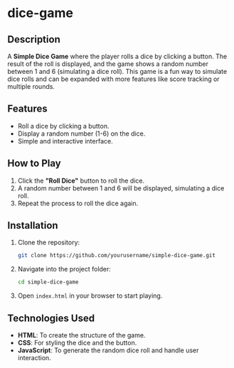 # dice-game

## Description

A **Simple Dice Game** where the player rolls a dice by clicking a button. The result of the roll is displayed, and the game shows a random number between 1 and 6 (simulating a dice roll). This game is a fun way to simulate dice rolls and can be expanded with more features like score tracking or multiple rounds.

## Features

- Roll a dice by clicking a button.
- Display a random number (1-6) on the dice.
- Simple and interactive interface.

## How to Play

1. Click the **"Roll Dice"** button to roll the dice.
2. A random number between 1 and 6 will be displayed, simulating a dice roll.
3. Repeat the process to roll the dice again.

## Installation

1. Clone the repository:
    ```bash
    git clone https://github.com/yourusername/simple-dice-game.git
    ```
2. Navigate into the project folder:
    ```bash
    cd simple-dice-game
    ```
3. Open `index.html` in your browser to start playing.

## Technologies Used

- **HTML**: To create the structure of the game.
- **CSS**: For styling the dice and the button.
- **JavaScript**: To generate the random dice roll and handle user interaction.

